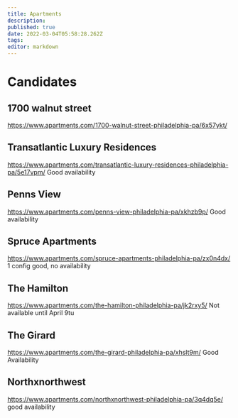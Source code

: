 ```yaml
---
title: Apartments
description: 
published: true
date: 2022-03-04T05:58:28.262Z
tags: 
editor: markdown
---
```


# Candidates	

## 1700 walnut street	
https://www.apartments.com/1700-walnut-street-philadelphia-pa/6x57ykt/

## Transatlantic Luxury Residences
https://www.apartments.com/transatlantic-luxury-residences-philadelphia-pa/5e17vpm/
Good availability
## Penns View
https://www.apartments.com/penns-view-philadelphia-pa/xkhzb9p/
Good availability

## Spruce Apartments
https://www.apartments.com/spruce-apartments-philadelphia-pa/zx0n4dx/
1 config good, no availability







## The Hamilton
https://www.apartments.com/the-hamilton-philadelphia-pa/jk2rxy5/
Not available until April 9tu

## The Girard
https://www.apartments.com/the-girard-philadelphia-pa/xhslt9m/
Good Availability

## Northxnorthwest
https://www.apartments.com/northxnorthwest-philadelphia-pa/3q4dq5e/
good availability

